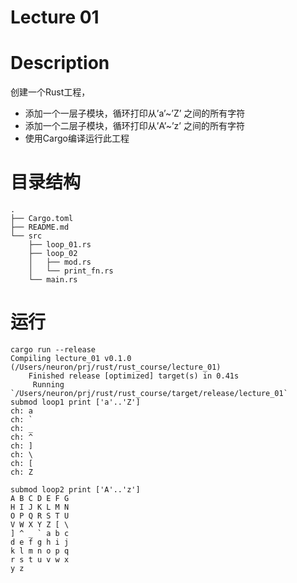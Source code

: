# Lecture 01

# Description

创建一个Rust工程，
* 添加一个一层子模块，循环打印从’a’~’Z’ 之间的所有字符
* 添加一个二层子模块，循环打印从’A’~’z’ 之间的所有字符
* 使用Cargo编译运行此工程

# 目录结构
```
.
├── Cargo.toml
├── README.md
└── src
    ├── loop_01.rs
    ├── loop_02
    │   ├── mod.rs
    │   └── print_fn.rs
    └── main.rs
```

# 运行

```shell
cargo run --release
Compiling lecture_01 v0.1.0 (/Users/neuron/prj/rust/rust_course/lecture_01)
    Finished release [optimized] target(s) in 0.41s
     Running `/Users/neuron/prj/rust/rust_course/target/release/lecture_01`
submod loop1 print ['a'..'Z']
ch: a
ch: `
ch: _
ch: ^
ch: ]
ch: \
ch: [
ch: Z

submod loop2 print ['A'..'z']
A B C D E F G 
H I J K L M N 
O P Q R S T U 
V W X Y Z [ \ 
] ^ _ ` a b c 
d e f g h i j 
k l m n o p q 
r s t u v w x 
y z 
```